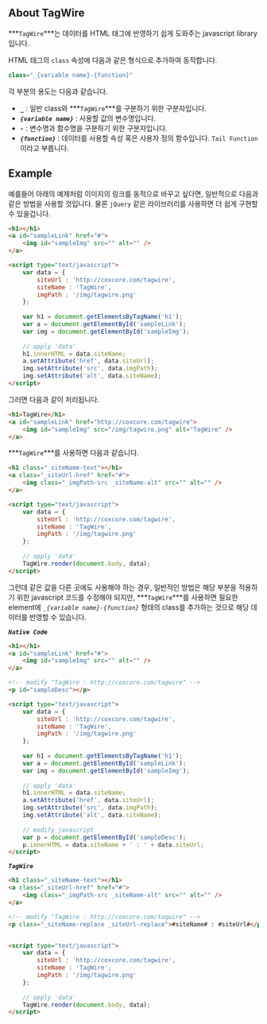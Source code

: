 ## About TagWire

***`TagWire`***는 데이터를 HTML 태그에 반영하기 쉽게 도와주는 javascript library 입니다.

HTML 태그의 `class` 속성에 다음과 같은 형식으로 추가하여 동작합니다.
```javascript
class="_{variable name}-{function}"
```


각 부분의 용도는 다음과 같습니다.
* **`_`** : 일반 class와 ***`TagWire`***를 구분하기 위한 구분자입니다.
* ***`{variable name}`*** : 사용할 값의 변수명입니다.
* **`-`** : 변수명과 함수명을 구분하기 위한 구분자입니다.
* ***`{function}`*** : 데이터를 사용할 속성 혹은 사용자 정의 함수입니다. `Tail Function` 이라고 부릅니다.

## Example

예를들어 아래의 예제처럼 이미지의 링크를 동적으로 바꾸고 싶다면, 일반적으로 다음과 같은 방법을 사용할 것입니다. 물론 `jQuery` 같은 라이브러리를 사용하면 더 쉽게 구현할 수 있을겁니다.

```html
<h1></h1>
<a id="sampleLink" href="#">
    <img id="sampleImg" src="" alt="" />
</a>

<script type="text/javascript">
    var data = {
    	siteUrl : 'http://coxcore.com/tagwire',
    	siteName : 'TagWire',
    	imgPath : '/img/tagwire.png'
    };
    
    var h1 = document.getElementsByTagName('h1');
    var a = document.getElementById('sampleLink');
    var img = document.getElementById('sampleImg');
    
    // apply 'data'
    h1.innerHTML = data.siteName;
    a.setAttribute('href', data.siteUrl);
    img.setAttribute('src', data.imgPath);
    img.setAttribute('alt', data.siteName);
</script>
```

그러면 다음과 같이 처리됩니다.
```html
<h1>TagWire</h1>
<a id="sampleLink" href="http://coxcore.com/tagwire">
    <img id="sampleImg" src="/img/tagwire.png" alt="TagWire" />
</a>
```

***`TagWire`***를 사용하면 다음과 같습니다.
```html
<h1 class="_siteName-text"></h1>
<a class="_siteUrl-href" href="#">
    <img class="_imgPath-src _siteName-alt" src="" alt="" />
</a>

<script type="text/javascript">
    var data = {
    	siteUrl : 'http://coxcore.com/tagwire',
    	siteName : 'TagWire',
    	imgPath : '/img/tagwire.png'
    };
    
    // apply 'data'
    TagWire.render(document.body, data); 
</script>
```


그런데 같은 값을 다른 곳에도 사용해야 하는 경우, 일반적인 방법은 해당 부분을 적용하기 위한 javascript 코드를 수정해야 되지만, ***`TagWire`***를 사용하면 필요한 element에 *`_{variable name}-{function}`* 형태의 class를 추가하는 것으로 해당 데이터를 반영할 수 있습니다.

***`Native Code`***
```html
<h1></h1>
<a id="sampleLink" href="#">
    <img id="sampleImg" src="" alt="" />
</a>

<!-- modify "TagWire : http://coxcore.com/tagwire" -->
<p id="sampleDesc"></p>

<script type="text/javascript">
    var data = {
    	siteUrl : 'http://coxcore.com/tagwire',
    	siteName : 'TagWire',
    	imgPath : '/img/tagwire.png'
    };
    
    var h1 = document.getElementsByTagName('h1');
    var a = document.getElementById('sampleLink');
    var img = document.getElementById('sampleImg');
    
    // apply 'data'
    h1.innerHTML = data.siteName;
    a.setAttribute('href', data.siteUrl);
    img.setAttribute('src', data.imgPath);
    img.setAttribute('alt', data.siteName);
    
    // modify javascript
    var p = document.getElementById('sampleDesc');
    p.innerHTML = data.siteName + ' : ' + data.siteUrl;
</script>
```

***`TagWire`***
```html
<h1 class="_siteName-text"></h1>
<a class="_siteUrl-href" href="#">
    <img class="_imgPath-src _siteName-alt" src="" alt="" />
</a>

<!-- modify "TagWire : http://coxcore.com/tagwire" -->
<p class="_siteName-replace _siteUrl-replace">#siteName# : #siteUrl#</p>


<script type="text/javascript">
    var data = {
    	siteUrl : 'http://coxcore.com/tagwire',
    	siteName : 'TagWire',
    	imgPath : '/img/tagwire.png'
    };
    
    // apply 'data'
    TagWire.render(document.body, data);
</script>
```
